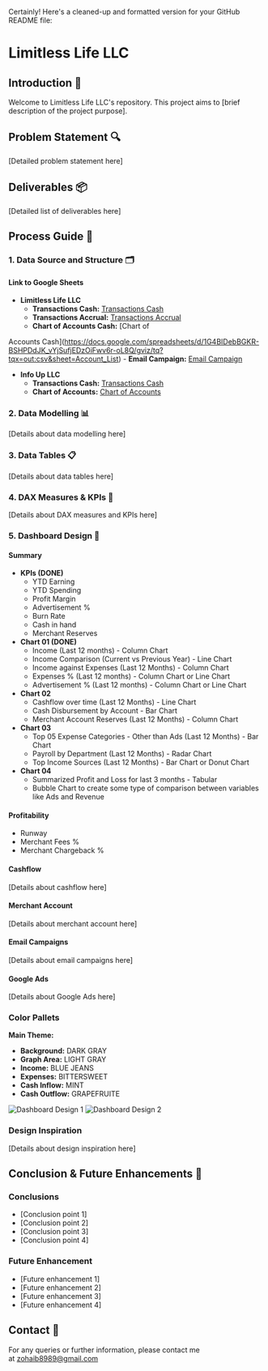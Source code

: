 Certainly! Here's a cleaned-up and formatted version for your GitHub README file:

# Limitless Life LLC

## Introduction 👋

Welcome to Limitless Life LLC's repository. This project aims to [brief description of the project purpose].

## Problem Statement 🔍

[Detailed problem statement here]

## Deliverables 📦

[Detailed list of deliverables here]

## Process Guide 📝

### 1. Data Source and Structure 🗂️

#### Link to Google Sheets

- **Limitless Life LLC**
    - **Transactions Cash:** [Transactions Cash](https://docs.google.com/spreadsheets/d/1IRU0PIgANIirj3QKQkicjjvpONRlIeivVDaY7FxQePE/gviz/tq?tqx=out:csv&sheet=Journal)
    - **Transactions Accrual:** [Transactions Accrual](https://docs.google.com/spreadsheets/d/1VRE84IzJiiOgLinL44K4VqsoEydz24twaueZgPQ40V8/gviz/tq?tqx=out:csv&sheet=Journal)
    - **Chart of Accounts Cash:** [Chart of

Accounts Cash](https://docs.google.com/spreadsheets/d/1G4BIDebBGKR-BSHPDdJK_vYjSufjEDzOiFwv6r-oL8Q/gviz/tq?tqx=out:csv&sheet=Account_List)
    - **Email Campaign:** [Email Campaign](https://docs.google.com/spreadsheets/d/1UsnkZxjgJJp7piBU8qpMdsd4graXxX41WIIXIcfsmCk/gviz/tq?tqx=out:csv&sheet=Campaigns)
- **Info Up LLC**
    - **Transactions Cash:** [Transactions Cash](https://docs.google.com/spreadsheets/d/{SpreadsheetID}/gviz/tq?tqx=out:csv&sheet={SheetName})
    - **Chart of Accounts:** [Chart of Accounts](https://docs.google.com/spreadsheets/d/{SpreadsheetID}/gviz/tq?tqx=out:csv&sheet={SheetName})

### 2. Data Modelling 📊

[Details about data modelling here]

### 3. Data Tables 📋

[Details about data tables here]

### 4. DAX Measures & KPIs 🧮

[Details about DAX measures and KPIs here]

### 5. Dashboard Design **🎨**

#### Summary

- **KPIs (DONE)**
    - YTD Earning
    - YTD Spending
    - Profit Margin
    - Advertisement %
    - Burn Rate
    - Cash in hand
    - Merchant Reserves
- **Chart 01 (DONE)**
    - Income (Last 12 months) - Column Chart
    - Income Comparison (Current vs Previous Year) - Line Chart
    - Income against Expenses (Last 12 Months) - Column Chart
    - Expenses % (Last 12 months) - Column Chart or Line Chart
    - Advertisement % (Last 12 months) - Column Chart or Line Chart
- **Chart 02**
    - Cashflow over time (Last 12 Months) - Line Chart
    - Cash Disbursement by Account - Bar Chart
    - Merchant Account Reserves (Last 12 Months) - Column Chart
- **Chart 03**
    - Top 05 Expense Categories - Other than Ads (Last 12 Months) - Bar Chart
    - Payroll by Department (Last 12 Months) - Radar Chart
    - Top Income Sources (Last 12 Months) - Bar Chart or Donut Chart
- **Chart 04**
    - Summarized Profit and Loss for last 3 months - Tabular
    - Bubble Chart to create some type of comparison between variables like Ads and Revenue

#### Profitability

- Runway
- Merchant Fees %
- Merchant Chargeback %

#### Cashflow

[Details about cashflow here]

#### Merchant Account

[Details about merchant account here]

#### Email Campaigns

[Details about email campaigns here]

#### Google Ads

[Details about Google Ads here]

### Color Pallets

**Main Theme:**

- **Background:** DARK GRAY
- **Graph Area:** LIGHT GRAY
- **Income:** BLUE JEANS
- **Expenses:** BITTERSWEET
- **Cash Inflow:** MINT
- **Cash Outflow:** GRAPEFRUITE

![Dashboard Design 1](https://prod-files-secure.s3.us-west-2.amazonaws.com/0b8dae26-2565-4356-bdc1-23d48ca44237/cf0a9005-f62c-4ae1-ad0e-f8c539f30b7d/d6ec7d91-9266-4c5b-ada4-6c05d4e7a34c.png)
![Dashboard Design 2](https://prod-files-secure.s3.us-west-2.amazonaws.com/0b8dae26-2565-4356-bdc1-23d48ca44237/96f81532-cec1-4d92-bae3-a9d9d81fadf0/IMG_0705.png)

### Design Inspiration

[Details about design inspiration here]

## Conclusion & Future Enhancements 🏁

### Conclusions

- [Conclusion point 1]
- [Conclusion point 2]
- [Conclusion point 3]
- [Conclusion point 4]

### Future Enhancement

- [Future enhancement 1]
- [Future enhancement 2]
- [Future enhancement 3]
- [Future enhancement 4]

## Contact 📧

For any queries or further information, please contact me at [zohaib8989@gmail.com](mailto:zohaib8989@gmail.com)
